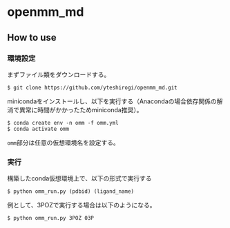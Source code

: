 # openmm_md

## How to use

### 環境設定

まずファイル類をダウンロードする。
```
$ git clone https://github.com/yteshirogi/openmm_md.git
```
minicondaをインストールし、以下を実行する（Anacondaの場合依存関係の解消で異常に時間がかかったためminiconda推奨）。

```
$ conda create env -n omm -f omm.yml
$ conda activate omm
```
`omm`部分は任意の仮想環境名を設定する。

### 実行
構築したconda仮想環境上で、以下の形式で実行する
```
$ python omm_run.py (pdbid) (ligand_name)
```
例として、3POZで実行する場合は以下のようになる。
```
$ python omm_run.py 3POZ 03P
```
